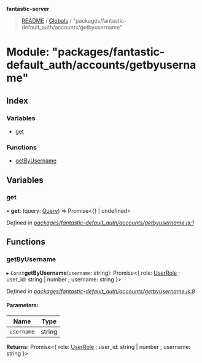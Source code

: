 **fantastic-server**

> [README](../README.md) / [Globals](../globals.md) / "packages/fantastic-default_auth/accounts/getbyusername"

# Module: "packages/fantastic-default_auth/accounts/getbyusername"

## Index

### Variables

* [get](_packages_fantastic_default_auth_accounts_getbyusername_.md#get)

### Functions

* [getByUsername](_packages_fantastic_default_auth_accounts_getbyusername_.md#getbyusername)

## Variables

### get

•  **get**: (query: [Query](_packages_fantastic_utils_db_types_d_.md#query)) => Promise\<{} \| undefined>

*Defined in [packages/fantastic-default_auth/accounts/getbyusername.js:1](https://github.com/besimorhino/project-fantastic/blob/a9b4b41/packages/fantastic-default_auth/accounts/getbyusername.js#L1)*

## Functions

### getByUsername

▸ `Const`**getByUsername**(`username`: string): Promise\<{ role: [UserRole](_packages_fantastic_utils_types_d_.md#userrole) ; user_id: string \| number ; username: string  }>

*Defined in [packages/fantastic-default_auth/accounts/getbyusername.js:8](https://github.com/besimorhino/project-fantastic/blob/a9b4b41/packages/fantastic-default_auth/accounts/getbyusername.js#L8)*

#### Parameters:

Name | Type |
------ | ------ |
`username` | string |

**Returns:** Promise\<{ role: [UserRole](_packages_fantastic_utils_types_d_.md#userrole) ; user_id: string \| number ; username: string  }>
